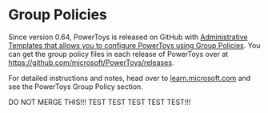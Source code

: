 # Group Policies

Since version 0.64, PowerToys is released on GitHub with [Administrative Templates that allows you to configure PowerToys using Group Policies](/previous-versions/windows/desktop/policy/group-policy-objects). You can get the group policy files in each release of PowerToys over at <https://github.com/microsoft/PowerToys/releases>.

For detailed instructions and notes, head over to [learn.microsoft.com](https://aka.ms/PowerToysOverview_GPO) and see the PowerToys Group Policy section.

DO NOT MERGE THIS!!! TEST TEST TEST TEST TEST!!!
